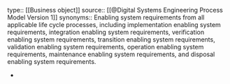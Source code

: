type:: [[Business object]]
source:: [[@Digital Systems Engineering Process Model Version 1]]
synonyms:: Enabling system requirements from all applicable life cycle processes, including implementation enabling system requirements, integration enabling system requirements, verification enabling system requirements, transition enabling system requirements, validation enabling system requirements, operation enabling system requirements, maintenance enabling system requirements, and disposal enabling system requirements.

-
